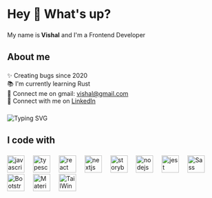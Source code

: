 <h1 align="left">Hey 👋 What's up?</h1>

###

<p align="left">My name is<span><b> Vishal</b></span> and I'm a Frontend Developer</p>

###

<h2 align="left">About me</h2>

###

<p align="left">✨ Creating bugs since 2020<br>📚 I'm currently learning Rust<br> 📧 Connect me on gmail: <a href="mailto:vishu15singh@gmail.com">vishal@gmail.com </a><br>💬  Connect with me on <a href="https://www.linkedin.com/in/vishal-kumar-singh-25a77422a/">LinkedIn</a></p>

###

![Typing SVG](https://readme-typing-svg.herokuapp.com?font=Fira+Code&pause=1000&width=435&lines=Hi%F0%9F%91%8B+I+am+Vishal;Welcome+to+my+Github+profile)

###

<h2 align="left">I code with</h2>

###

<div align="left">
  <img src="https://cdn.jsdelivr.net/gh/devicons/devicon/icons/javascript/javascript-original.svg" height="40" alt="javascript logo"  />
  <img width="12" />
  <img src="https://cdn.jsdelivr.net/gh/devicons/devicon/icons/typescript/typescript-original.svg" height="40" alt="typescript logo"  />
  <img width="12" />
  <img src="https://cdn.jsdelivr.net/gh/devicons/devicon/icons/react/react-original.svg" height="40" alt="react logo"  />
  <img width="12" />
  <img src="https://cdn.jsdelivr.net/gh/devicons/devicon/icons/nextjs/nextjs-original.svg" height="40" alt="nextjs logo"  />
  <img width="12" />
  <img src="https://cdn.jsdelivr.net/gh/devicons/devicon/icons/storybook/storybook-original.svg" height="40" alt="storybook logo"  />
  <img width="12" />
  <img src="https://cdn.jsdelivr.net/gh/devicons/devicon/icons/nodejs/nodejs-original.svg" height="40" alt="nodejs logo"  />
  <img width="12" />
  <img src="https://cdn.jsdelivr.net/gh/devicons/devicon/icons/jest/jest-plain.svg" height="40" alt="jest logo"  />
   <img width="12" />
  <img src="https://upload.wikimedia.org/wikipedia/commons/thumb/9/96/Sass_Logo_Color.svg/1200px-Sass_Logo_Color.svg.png" height="40" alt="Sass" />
  <img width="12" />
  <img src="https://cdn.worldvectorlogo.com/logos/bootstrap-4.svg" height="40" alt="Bootstrap" />
  <img width="12" />
  <img src="https://media.zeemly.com/zeemly/product/material-ui.png" height="40" alt="Material UI" />
  <img width="12"/>
  <img src="https://upload.wikimedia.org/wikipedia/commons/thumb/d/d5/Tailwind_CSS_Logo.svg/1024px-Tailwind_CSS_Logo.svg.png" height="40" alt="TailWind" />
  <img width="12"/>
</div>

###

